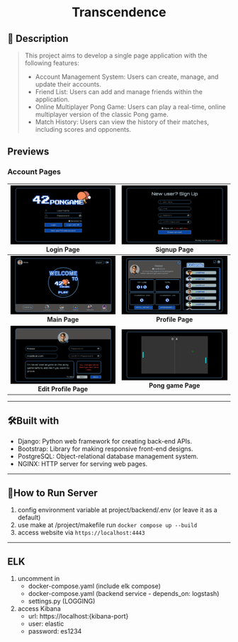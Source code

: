 <h1 align="center">Transcendence</h1>

## 📖 Description
> This project aims to develop a single page application with the following features:
> - Account Management System: Users can create, manage, and update their accounts.
> - Friend List: Users can add and manage friends within the application.
> - Online Multiplayer Pong Game: Users can play a real-time, online multiplayer version of the classic Pong game.
> - Match History: Users can view the history of their matches, including scores and opponents.
## Previews
### Account Pages
| ![.](images/account_login.png) <br> <center>**Login Page**</center> | ![.](images/account_signup.png) <br> <center>**Signup Page**</center> |
| :-: | :-: |
| ![.](images/account_main.png) <br> <center>**Main Page**</center> | ![.](images/account_profile.png) <br> <center>**Profile Page**</center> |
| ![.](images/account_edit_profile.png) <br> <center>**Edit Profile Page**</center> | ![.](images/pong_game.png) <br> <center>**Pong game Page**</center>|

---
## 🛠️Built with
* Django: Python web framework for creating back-end APIs.
* Bootstrap: Library for making responsive front-end designs.
* PostgreSQL: Object-relational database management system.
* NGINX: HTTP server for serving web pages.

---
## 📝How to Run Server
1. config environment variable at project/backend/.env (or leave it as a default)
2. use make at /project/makefile run `docker compose up --build`
3. access website via `https://localhost:4443`

---
## ELK
1. uncomment in
    - docker-compose.yaml (include elk compose)
    - docker-compose.yaml (backend service - depends_on: logstash)
    - settings.py (LOGGING)
2. access Kibana
    - url: https://localhost:{kibana-port}
    - user: elastic
    - password: es1234